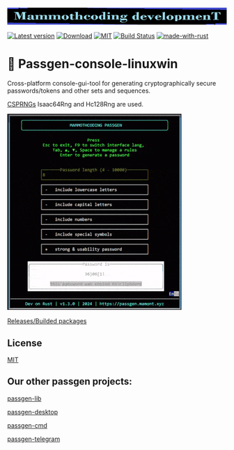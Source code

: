 ![alt text](./McDev_thin_900x70.png "McDev_thin_900x70.png")

[![Latest version](https://img.shields.io/crates/v/passgen-console-linuxwin.svg)](https://crates.io/crates/passgen-console-linuxwin)
[![Download](https://img.shields.io/crates/d/passgen-console-linuxwin.svg)](https://crates.io/crates/passgen-console-linuxwin)
[![MIT](https://img.shields.io/badge/license-MIT-blue.svg)](https://choosealicense.com/licenses/mit/)
[![Build Status](https://github.com/mammothcoding/passgen-console-linuxwin/actions/workflows/rust.yml/badge.svg?event=push)](https://github.com/mammothcoding/passgen-console-linuxwin/actions/workflows/rust.yml)
[![made-with-rust](https://img.shields.io/badge/Made%20with-Rust-1f425f.svg)](https://www.rust-lang.org/)

# 🔏 Passgen-console-linuxwin

Cross-platform console-gui-tool for generating cryptographically secure passwords/tokens and other sets and sequences.

[CSPRNGs](https://rust-random.github.io/book/guide-rngs.html#cryptographically-secure-pseudo-random-number-generators-csprngs) Isaac64Rng and Hc128Rng are used.

![alt text](./passgen-console_demo.gif "passgen-console_demo.gif")

[Releases/Builded packages](https://github.com/mammothcoding/passgen-console-linuxwin/releases/)

## License

[MIT](https://choosealicense.com/licenses/mit/)

## Our other passgen projects:
[passgen-lib](https://github.com/mammothcoding/passgen-lib)

[passgen-desktop](https://github.com/mammothcoding/passgen-desktop)

[passgen-cmd](https://github.com/mammothcoding/passgen-cmd)

[passgen-telegram](https://github.com/mammothcoding/passgen-telegram)
